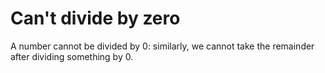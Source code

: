 # Can't divide by zero

A number cannot be divided by 0: similarly, we cannot take the remainder after dividing something by 0.
